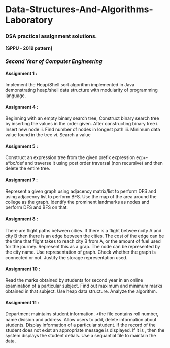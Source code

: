 # Data-Structures-And-Algorithms-Laboratory
### DSA practical assignment solutions.
#### [SPPU - 2019 pattern]
### *Second Year of Computer Engineering*

#### Assignment 1 : 
Implement the Heap/Shell sort algorithm implemented in Java demonstrating heap/shell data structure with modularity of programming language.

#### Assignment 4 : 
Beginning with an empty binary search tree, Construct binary search tree by inserting the values in the order given. After constructing  binary tree 
i. Insert new node
ii. Find number of nodes in longest path
iii. Minimum data value found in the tree
vi. Search a value

#### Assignment 5 :
Construct an expression tree from the given prefix expression eg:+-a*bc/def and traverse it using post order traversal (non recursive) and then delete the entire tree.

#### Assignment 7 :
Represent a given graph using adjacency matrix/list to perform DFS and using adjacency list to perform BFS. Use the map of the area around the college as the graph. Identify the prominent landmarks as nodes and perform DFS and BFS on that.

#### Assignment 8 :
There are flight paths between cities. If there is a flight betwee ncity A and city B then there is an edge between the cities. The cost of the edge can be the time that flight takes to reach city B from A, or the amount of fuel used for the journey. Represent this as a grap. The node can be represented by the city name. Use representation of graph. Check whether the graph is connected or not. Justify the storage representation used.

#### Assignment 10 :
Read the marks obtained by students for second year in an online examination of a particular subject. Find out maximum and minimum marks obtained in that subject. Use heap data structure. Analyze the algorithm.

#### Assignment 11 :
Department maintains student information. <the file contains roll number, name division and address. Allow users to add, delete information about students. Display information of a particular student. If the record of the student does not exist an appropriate message is displayed. If it is , then the system displays the student detials. Use a sequantial file to maintain the data.


